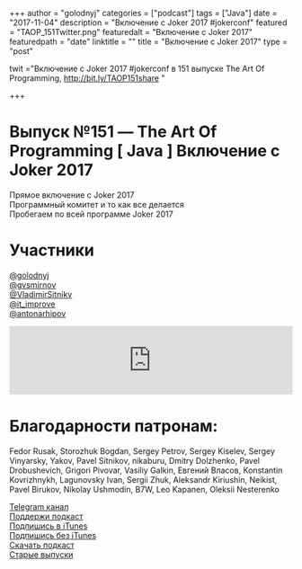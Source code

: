 +++
author = "golodnyj"
categories = ["podcast"]
tags = ["Java"]
date = "2017-11-04"
description = "Включение с Joker 2017 #jokerconf"
featured = "TAOP_151Twitter.png"
featuredalt = "Включение с Joker 2017"
featuredpath = "date"
linktitle = ""
title = "Включение с Joker 2017"
type = "post"

twit ="Включение с Joker 2017 #jokerconf в 151 выпуске The Art Of Programming, http://bit.ly/TAOP151share "

+++
# Выпуск №151 — The Art Of Programming [ Java ] Включение с Joker 2017

Прямое включение с Joker 2017  
Программный комитет и то как все делается  
Пробегаем по всей программе Joker 2017  

# Участники
[@golodnyj](https://twitter.com/golodnyj/)   
[@gvsmirnov](https://twitter.com/gvsmirnov)  
[@VladimirSitnikv](https://twitter.com/VladimirSitnikv)  
[@it_improve](https://twitter.com/it_improve)  
[@antonarhipov](https://twitter.com/antonarhipov)    

<iframe title="Выпуск №151 — The Art Of Programming [ Java ] Включение с Joker 2017" src="https://www.podbean.com/media/player/s4x6p-7a3579?from=usersite&skin=1&share=1&fonts=Helvetica&auto=0&download=1&version=1" height="122" width="100%" style="border: none;" scrolling="no" data-name="pb-iframe-player"></iframe>

# Благодарности патронам: 
Fedor Rusak, Storozhuk Bogdan, Sergey Petrov, Sergey Kiselev, Sergey Vinyarsky, Yakov, Pavel Sitnikov, nikaburu, Dmitry Dolzhenko, Pavel Drobushevich, Grigori Pivovar, Vasiliy Galkin, Евгений Власов, Konstantin Kovrizhnykh, Lagunovsky Ivan, Sergii Zhuk, Aleksandr Kiriushin, Neikist, Pavel Birukov, Nikolay Ushmodin, B7W, Leo Kapanen, Oleksii Nesterenko

[Telegram канал](http://bit.ly/taoplive)  
[Поддержи подкаст](http://bit.ly/TAOPpatron)  
[Подпишись в iTunes](http://bit.ly/TAOPiTunes)  
[Подпишись без iTunes](http://bit.ly/TAOPrss)   
[Скачать подкаст](http://bit.ly/TAOP151mp3)  
[Старые выпуски](http://bit.ly/oldtaop)